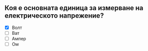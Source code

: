 ## Коя е основната единица за измерване на електрическото напрежение?

<!-- Верният отговор е отбелязан с [X] -->

- [X] Волт
- [ ] Ват
- [ ] Ампер
- [ ] Ом
